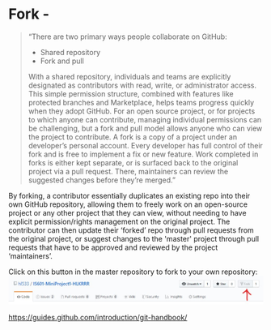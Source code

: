 # Fork -
>“There are two primary ways people collaborate on GitHub:
> - Shared repository
> - Fork and pull
>
>With a shared repository, individuals and teams are explicitly designated as contributors with read, write, or administrator access. This simple permission structure, combined with features like protected branches and Marketplace, helps teams progress quickly when they adopt GitHub.
For an open source project, or for projects to which anyone can contribute, managing individual permissions can be challenging, but a fork and pull model allows anyone who can view the project to contribute. A fork is a copy of a project under an developer’s personal account. Every developer has full control of their fork and is free to implement a fix or new feature. Work completed in forks is either kept separate, or is surfaced back to the original project via a pull request. There, maintainers can review the suggested changes before they’re merged.”

By forking, a contributor essentially duplicates an existing repo into their own GitHub repository, allowing them to freely work on an open-source project or any other project that they can view, without needing to have explicit permission/rights management on the original project. The contributor can then update their ‘forked’ repo through pull requests from the original project, or suggest changes to the 'master' project through pull requests that have to be approved and reviewed by the project ‘maintainers’.

Click on this button in the master repository to fork to your own repository:
![fork.jpg](./Images/fork.jpg "Forking")

https://guides.github.com/introduction/git-handbook/
